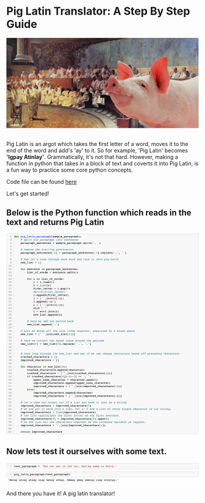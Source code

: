 # Pig Latin Translator: A Step By Step Guide

<img src="https://github.com/carlosjennings1991/piglatin/blob/main/pig_latin_painting.png">

##
Pig Latin is an argot which takes the first letter of a word, moves it to the end of the word and add's 'ay' to it. So for example, 'Pig Latin' becomes <b>'Igpay Atinlay'</b>. Grammatically, it's not that hard. However, making a function in python that takes in a block of text and coverts it into Pig Latin, is a fun way to practice some core python concepts. 

Code file can be found [here](https://github.com/carlosjennings1991/piglatin/blob/main/practice_functions_piglatin.ipynb)

Let's get started!

##

## Below is the Python function which reads in the text and returns Pig Latin

<img src="https://github.com/carlosjennings1991/piglatin/blob/main/code_pig_latin.png">

## Now lets test it ourselves with some text. 

<img src="https://github.com/carlosjennings1991/piglatin/blob/main/sample_text_pig_latin.png">

And there you have it! A pig latin translator!
